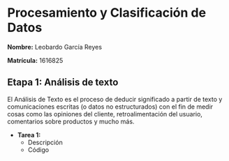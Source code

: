 # Procesamiento y Clasificación de Datos

**Nombre:** Leobardo García Reyes

**Matrícula:** 1616825

## Etapa 1: Análisis de texto
El Análisis de Texto es el proceso de deducir significado a partir de texto y comunicaciones escritas (o datos no estructurados) con el fin de medir cosas como las opiniones del cliente, retroalimentación del usuario, comentarios sobre productos y mucho más.

- **Tarea 1:**
  - Descripción
  - Código

